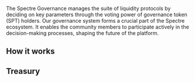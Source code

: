 The Spectre Governance manages the suite of liquidity protocols by deciding on key parameters through the voting power of governance token (SPT) holders.
Our governance system forms a crucial part of the Spectre ecosystem. It enables the community members to participate actively in the decision-making processes, shaping the future of the platform.

## How it works

## Treasury
